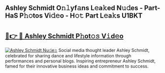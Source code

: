 ## Ashley Schmidt O𝚗𝚕yf𝚊ns L𝚎a𝚔ed N𝚞𝚍es - Part-HaS P𝚑𝚘tos Vi𝚍𝚎o - H𝚘𝚝 Part L𝚎a𝚔s U1BKT

# <h2><a href="http://kfb7nx.oniu.top/?m=Ashley+Schmidt">🔗👉 🔴 Ashley Schmidt P𝚑ot𝚘𝚜 V𝚒d𝚎o</a></h2>

[![Ashley Schmidt Nu𝚍e𝚜](https://i.imgur.com/0qMVB7G.gif)](http://kfb7nx.oniu.top/?m=Ashley+Schmidt)
Social media thought leader Ashley Schmidt, celebrated for sharing dance and lifestyle information through performances and personal blogs. Inspiring entrepreneur Ashley Schmidt, famed for their innovative business ideas and commitment to success.  
